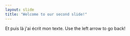```yaml
---
layout: slide
title: "Welcome to our second slide!"
---
```

Et puis là j'ai écrit mon texte.
Use the left arrow to go back!
